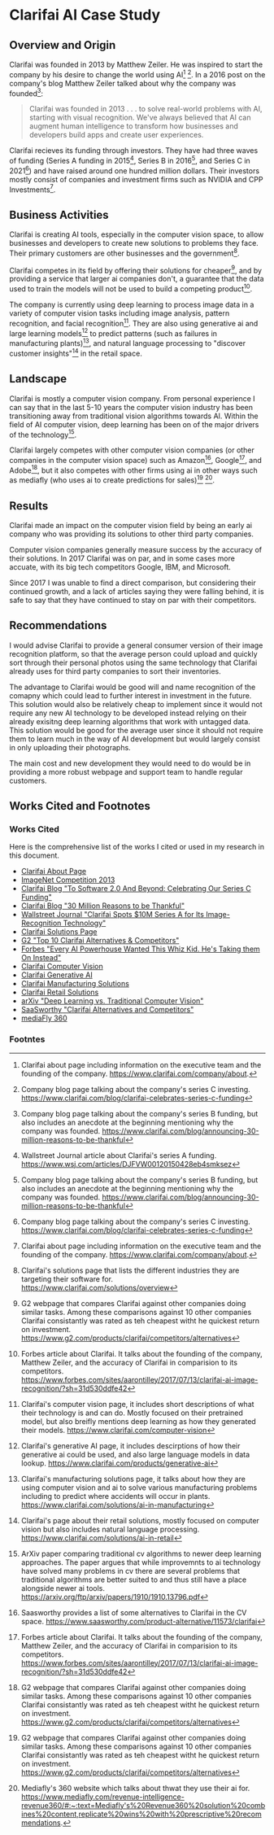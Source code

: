 # Clarifai AI Case Study

## Overview and Origin

Clarifai was founded in 2013 by Matthew Zeiler. He was inspired to start the company by his desire to change the world using AI[^1] [^2]. In a 2016 post on the company's blog Matthew Zeiler talked about why the company was founded[^3]:

> Clarifai was founded in 2013 . . . to solve real-world problems with AI, starting with visual recognition. We've always believed that AI can augment human intelligence to transform how businesses and developers build apps and create user experiences.

Clarifai recieves its funding through investors. They have had three waves of funding (Series A funding in 2015[^4], Series B in 2016[^3], and Series C in 2021[^2]) and have raised around one hundred million dollars. Their investors mostly consist of companies and investment firms such as NVIDIA and CPP Investments[^1].

## Business Activities

Clarifai is creating AI tools, especially in the computer vision space, to allow businesses and developers to create new solutions to problems they face. Their primary customers are other businesses and the government[^5].

Clarifai competes in its field by offering their solutions for cheaper[^6], and by providing a service that larger ai companies don't, a guarantee that the data used to train the models will not be used to build a competing product[^7].

The company is currently using deep learning to process image data in a variety of computer vision tasks including image analysis, pattern recognition, and facial recognition[^8]. They are also using generative ai and large learning models[^9] to predict patterns (such as failures in manufacturing plants)[^10], and natural language processing to "discover customer insights"[^11] in the retail space.

## Landscape

Clarifai is mostly a computer vision company. From personal experience I can say that in the last 5-10 years the computer vision industry has been transitioning away from traditional vision algorithms towards AI. Within the field of AI computer vision, deep learning has been on of the major drivers of the technology[^12].

Clarifai largely competes with other computer vision companies (or other companies in the computer vision space) such as Amazon[^13], Google[^7], and Adobe[^6], but it also competes with other firms using ai in other ways such as mediafly (who uses ai to create predictions for sales)[^6] [^14].

## Results

Clarifai made an impact on the computer vision field by being an early ai company who was providing its solutions to other third party companies. 

Computer vision companies generally measure success by the accuracy of their solutions. In 2017 Clarifai was on par, and in some cases more accuate, with its big tech competitors Google, IBM, and Microsoft. 

Since 2017 I was unable to find a direct comparison, but considering their continued growth, and a lack of articles saying they were falling behind, it is safe to say that they have continued to stay on par with their competitors.

## Recommendations

I would advise Clarifai to provide a general consumer version of their image recognition platform, so that the average person could upload and quickly sort through their personal photos using the same technology that Clarifai already uses for third party companies to sort their inventories. 

The advantage to Clarifai would be good will and name recognition of the comapny which could lead to further interest in investment in the future. This solution would also be relatively cheap to implement since it would not require any new AI technology to be developed instead relying on their already exisitng deep learning algorithms that work with untagged data. This solution would be good for the average user since it should not require them to learn much in the way of AI development but would largely consist in only uploading their photographs. 

The main cost and new development they would need to do would be in providing a more robust webpage and support team to handle regular customers.

## Works Cited and Footnotes

### Works Cited

Here is the comprehensive list of the works I cited or used in my research in this document.
* [Clarifai About Page](https://www.clarifai.com/company/about)
* [ImageNet Competition 2013](https://www.image-net.org/challenges/LSVRC/2013/index.php)
* [Clarifai Blog "To Software 2.0 And Beyond: Celebrating Our Series C Funding"](https://www.clarifai.com/blog/clarifai-celebrates-series-c-funding)
* [Clarifai Blog "30 Million Reasons to be Thankful"](https://www.clarifai.com/blog/announcing-30-million-reasons-to-be-thankful)
* [Wallstreet Journal "Clarifai Spots $10M Series A for Its Image-Recognition Technology"](https://www.wsj.com/articles/DJFVW00120150428eb4smksez)
* [Clarifai Solutions Page](https://www.clarifai.com/solutions/overview)
* [G2 "Top 10 Clarifai Alternatives & Competitors"](https://www.g2.com/products/clarifai/competitors/alternatives)
* [Forbes "Every AI Powerhouse Wanted This Whiz Kid. He's Taking them On Instead"](https://www.forbes.com/sites/aarontilley/2017/07/13/clarifai-ai-image-recognition/?sh=31d530ddfe42)
* [Clarifai Computer Vision](https://www.clarifai.com/computer-vision)
* [Clarifai Generative AI](https://www.clarifai.com/products/generative-ai)
* [Clarifai Manufacturing Solutions](https://www.clarifai.com/solutions/ai-in-manufacturing)
* [Clarifai Retail Solutions](https://www.clarifai.com/solutions/ai-in-retail)
* [arXiv "Deep Learning vs. Traditional Computer Vision"](https://arxiv.org/ftp/arxiv/papers/1910/1910.13796.pdf)
* [SaaSworthy "Clarifai Alternatives and Competitors"](https://www.saasworthy.com/product-alternative/11573/clarifai)
* [mediaFly 360](https://www.mediafly.com/revenue-intelligence-revenue360/#:~:text=Mediafly's%20Revenue360%20solution%20combines%20content,replicate%20wins%20with%20prescriptive%20recommendations.)

### Footntes

[^1]: Clarifai about page including information on the executive team and the founding of the company. https://www.clarifai.com/company/about.

[^2]: Company blog page talking about the company's series C investing. https://www.clarifai.com/blog/clarifai-celebrates-series-c-funding

[^3]: Company blog page talking about the company's series B funding, but also includes an anecdote at the beginning mentioning why the company was founded. https://www.clarifai.com/blog/announcing-30-million-reasons-to-be-thankful

[^4]: Wallstreet Journal article about Clarifai's series A funding. https://www.wsj.com/articles/DJFVW00120150428eb4smksez

[^5]: Clarifai's solutions page that lists the different industries they are targeting their software for. https://www.clarifai.com/solutions/overview

[^6]: G2 webpage that compares Clarifai against other companies doing similar tasks. Among these comparisons against 10 other companies Clarifai consistantly was rated as teh cheapest witht he quickest return on investment. https://www.g2.com/products/clarifai/competitors/alternatives

[^7]: Forbes article about Clarifai. It talks about the founding of the company, Matthew Zeiler, and the accuracy of Clarifai in comparision to its competitors. https://www.forbes.com/sites/aarontilley/2017/07/13/clarifai-ai-image-recognition/?sh=31d530ddfe42

[^8]: Clarifai's computer vision page, it includes short descriptions of what their technology is and can do. Mostly focused on their pretrained model, but also breifly mentions deep learning as how they generated their models. https://www.clarifai.com/computer-vision

[^9]: Clarifai's generative AI page, it includes descirptions of how their generative ai could be used, and also large language models in data lookup. https://www.clarifai.com/products/generative-ai

[^10]: Clarifai's manufacturing solutions page, it talks about how they are using computer vision and ai to solve various manufacturing problems including to predict where accidents will occur in plants. https://www.clarifai.com/solutions/ai-in-manufacturing

[^11]: Clarifai's page about their retail solutions, mostly focused on computer vision but also includes natural language processing. https://www.clarifai.com/solutions/ai-in-retail

[^12]: ArXiv paper comparing traditional cv algorithms to newer deep learning approaches. The paper argues that while improvemnts to ai technology have solved many problems in cv there are several problems that traditional algorithms are better suited to and thus still have a place alongside newer ai tools. https://arxiv.org/ftp/arxiv/papers/1910/1910.13796.pdf

[^13]: Saasworthy provides a list of some alternatives to Clarifai in the CV space. https://www.saasworthy.com/product-alternative/11573/clarifai

[^14]: Mediafly's 360 website which talks about thwat they use their ai for. https://www.mediafly.com/revenue-intelligence-revenue360/#:~:text=Mediafly's%20Revenue360%20solution%20combines%20content,replicate%20wins%20with%20prescriptive%20recommendations.